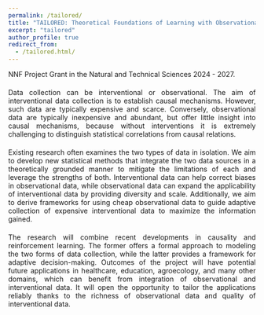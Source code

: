 ```yaml
---
permalink: /tailored/
title: "TAILORED: Theoretical Foundations of Learning with Observational and Interventional Data"
excerpt: "tailored"
author_profile: true
redirect_from:
  - /tailored.html/
---
```


<div style="text-align: justify; padding-bottom: 20px;"> 
NNF Project Grant in the Natural and Technical Sciences 2024 - 2027.
</div>

<div style="text-align: justify; padding-bottom: 20px;"> 
Data collection can be interventional or observational. The aim of interventional data collection is to establish causal mechanisms. However, such data are typically expensive and scarce. Conversely, observational data are typically inexpensive and abundant, but offer little insight into causal mechanisms, because without interventions it is extremely challenging to distinguish statistical correlations from causal relations.
  
</div>

<div style="text-align: justify; padding-bottom: 20px;"> 
Existing research often examines the two types of data in isolation. We aim to develop new statistical methods that integrate the two data sources in a theoretically grounded manner to mitigate the limitations of each and leverage the strengths of both. Interventional data can help correct biases in observational data, while observational data can expand the applicability of interventional data by providing diversity and scale. Additionally, we aim to derive frameworks for using cheap observational data to guide adaptive collection of expensive interventional data to maximize the information gained.
  
</div>

<div style="text-align: justify; padding-bottom: 20px;"> 
The research will combine recent developments in causality and reinforcement learning. The former offers a formal approach to modeling the two forms of data collection, while the latter provides a framework for adaptive decision-making.
Outcomes of the project will have potential future applications in healthcare, education, agroecology, and many other domains, which can benefit from integration of observational and interventional data. It will open the opportunity to tailor the applications reliably thanks to the richness of observational data and quality of interventional data.
</div>
